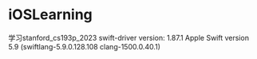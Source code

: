 # iOSLearning
学习stanford_cs193p_2023
swift-driver version: 1.87.1 Apple Swift version 5.9 (swiftlang-5.9.0.128.108 clang-1500.0.40.1)

